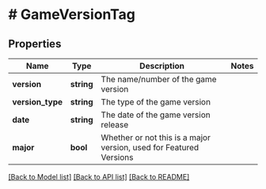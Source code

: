 # # GameVersionTag

## Properties

Name | Type | Description | Notes
------------ | ------------- | ------------- | -------------
**version** | **string** | The name/number of the game version |
**version_type** | **string** | The type of the game version |
**date** | **string** | The date of the game version release |
**major** | **bool** | Whether or not this is a major version, used for Featured Versions |

[[Back to Model list]](../../README.md#models) [[Back to API list]](../../README.md#endpoints) [[Back to README]](../../README.md)
